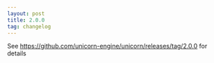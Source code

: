 ```yaml
---
layout: post
title: 2.0.0
tag: changelog
---
```


See https://github.com/unicorn-engine/unicorn/releases/tag/2.0.0 for details
